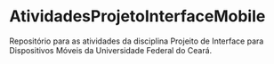 # AtividadesProjetoInterfaceMobile
Repositório para as atividades da disciplina Projeito de Interface para Dispositivos Móveis da Universidade Federal do Ceará.
